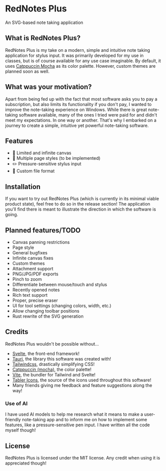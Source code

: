 # RedNotes Plus

An SVG-based note taking application

## What is RedNotes Plus?

RedNotes Plus is my take on a modern, simple and intuitive note taking
application for stylus input. It was primarily developed for my use in classes,
but is of course available for any use case imaginable. By default, it uses [Catppuccin
Mocha](https://github.com/catppuccin/catppuccin) as its color palette. However, custom
themes are planned soon as well.

## What was your motivation?

Apart from being fed up with the fact that most software asks you to pay a subscription,
but also limits its functionality if you don't pay, I wanted to improve the
note-taking experience on Windows. While there is great note-taking software
available, many of the ones I tried were paid for and didn't meet my
expectations. In one way or another. That's why I embarked on a journey to create
a simple, intuitive yet powerful note-taking software.

## Features

- 📄 Limited and infinite canvas
- 🎨 Multiple page styles (to be implemented)
- ✏️ Pressure-sensitive stylus input
- 📂 Custom file format

## Installation

If you want to try out RedNotes Plus (which is currently in its minimal viable product state), feel free to do so in the release section! The application you'll find there is meant to illustrate the direction in which the software is going.

## Planned features/TODO

- Canvas panning restrictions
- Page style
- General bugfixes
- Infinite canvas fixes
- Custom themes
- Attachment support
- PNG/JPG/PDF exports
- Pinch to zoom
- Differentiate between mouse/touch and stylus
- Recently opened notes
- Rich text support
- Proper, precise eraser
- UI for tool settings (changing colors, width, etc.)
- Allow changing toolbar positions
- Rust rewrite of the SVG generation

## Credits

RedNotes Plus wouldn't be possible without...

- [Svelte](https://svelte.dev), the front-end framework!
- [Tauri](https://tauri.app), the library this software was created with!
- [Tailwindcss](https://tailwindcss.com), drastically simplifying CSS!
- [Catppuccin (mocha)](https://catppuccin.com/), the color palette!
- [Vite](https://vite.dev), the bundler for Tailwind and Svelte!
- [Tabler Icons](https://tabler.io/icons), the source of the icons used throughout this software!
- Many friends giving me feedback and feature suggestions along the way!

### Use of AI

I have used AI models to help me research what it means to make a user-friendly
note-taking app and to inform me on how to implement some features, like
a pressure-sensitive pen input. I have written all the code myself though!

## License

RedNotes Plus is licensed under the MIT license. Any credit when using it is
appreciated though!
